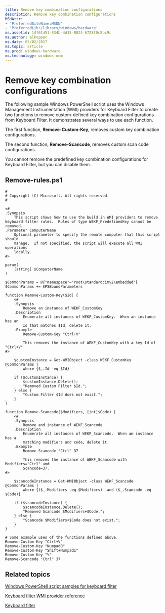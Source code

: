 ```yaml
---
title: Remove key combination configurations
description: Remove key combination configurations
MSHAttr:
- 'PreferredSiteName:MSDN'
- 'PreferredLib:/library/windows/hardware'
ms.assetid: 14f61d51-834b-4d15-8024-6728f0c8bc9c
ms.author: alhopper
ms.date: 05/02/2017
ms.topic: article
ms.prod: windows-hardware
ms.technology: windows-oem
---
```


# Remove key combination configurations


The following sample Windows PowerShell script uses the Windows Management Instrumentation (WMI) providers for Keyboard Filter to create two functions to remove custom-defined key combination configurations from Keyboard Filter. It demonstrates several ways to use each function.

The first function, **Remove-Custom-Key**, removes custom key combination configurations.

The second function, **Remove-Scancode**, removes custom scan code configurations.

You cannot remove the predefined key combination configurations for Keyboard Filter, but you can disable them.

## Remove-rules.ps1


```
#
# Copyright (C) Microsoft. All rights reserved.
#

<#
.Synopsis
    This script shows how to use the build in WMI providers to remove keyboard filter rules.  Rules of type WEKF_PredefinedKey cannot be removed.
.Parameter ComputerName
    Optional parameter to specify the remote computer that this script should
    manage.  If not specified, the script will execute all WMI operations
    locally.
#>

param(
    [string] $ComputerName
)

$CommonParams = @{"namespace"="root\standardcimv2\embedded"}
$CommonParams += $PSBoundParameters

function Remove-Custom-Key($Id) {
    <#
    .Synopsis
        Remove an instance of WEKF_CustomKey
    .Description
        Enumerate all instances of WEKF_CustomKey.  When an instance has an
        Id that matches $Id, delete it.
    .Example
        Remove-Custom-Key "Ctrl+V"

        This removes the instance of WEKF_CustomKey with a key Id of "Ctrl+V"
#>

    $customInstance = Get-WMIObject -class WEKF_CustomKey @CommonParams |
        where {$_.Id -eq $Id}

    if ($customInstance) {
        $customInstance.Delete();
        "Removed Custom Filter $Id.";
    } else {
        "Custom Filter $Id does not exist.";
    }
}

function Remove-Scancode($Modifiers, [int]$Code) {
    <#
    .Synopsis
        Remove and instance of WEKF_Scancode
    .Description
        Enumerate all instances of WEKF_Scancode.  When an instance has a
        matching modifiers and code, delete it.
    .Example
        Remove-Scancode "Ctrl" 37

        This removes the instance of WEKF_Scancode with Modifiers="Ctrl" and
        Scancode=37.
#>

    $scancodeInstance = Get-WMIObject -class WEKF_Scancode @CommonParams |
        where {($_.Modifiers -eq $Modifiers) -and ($_.Scancode -eq $Code)}

    if ($scancodeInstance) {
        $scancodeInstance.Delete();
        "Removed Scancode $Modifiers+$Code.";
    } else {
        "Scancode $Modifiers+$Code does not exist.";
    }
}

# Some example uses of the functions defined above.
Remove-Custom-Key "Ctrl+V"
Remove-Custom-Key "Numpad0"
Remove-Custom-Key "Shift+Numpad1"
Remove-Custom-Key "%"
Remove-Scancode "Ctrl" 37
```

## Related topics


[Windows PowerShell script samples for keyboard filter](keyboardfilter-powershell-script-samples.md)

[Keyboard filter WMI provider reference](keyboardfilter-wmi-provider-reference.md)

[Keyboard filter](keyboardfilter.md)

 

 







